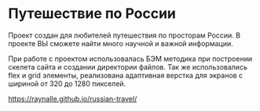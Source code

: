 # Путешествие по России

Проект создан для любителей путешествия по просторам России. В проекте ВЫ сможете найти много научной и важной информации. 

При работе с проектом использовалась БЭМ методика при построении скелета сайта и создании директории файлов.
Так же использовались flex и grid элементы, реализована адаптивная верстка для экранов с шириной от 320 до 1280 пикселей.

https://raynalle.github.io/russian-travel/
